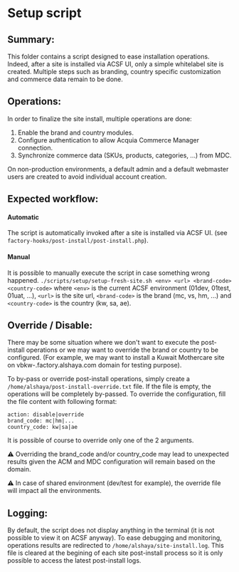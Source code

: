 # Setup script

## Summary:

This folder contains a script designed to ease installation operations. Indeed,
after a site is installed via ACSF UI, only a simple whitelabel site is 
created. Multiple steps such as branding, country specific customization and
commerce data remain to be done.

## Operations:

In order to finalize the site install, multiple operations are done:
1. Enable the brand and country modules.
2. Configure authentication to allow Acquia Commerce Manager connection.
3. Synchronize commerce data (SKUs, products, categories, ...) from MDC.

On non-production environments, a default admin and a default webmaster users
are created to avoid individual account creation.

## Expected workflow:

#### Automatic
The script is automatically invoked after a site is installed via ACSF UI.
(see `factory-hooks/post-install/post-install.php`).

#### Manual
It is possible to manually execute the script in case something wrong happened.
`./scripts/setup/setup-fresh-site.sh <env> <url> <brand-code> <country-code>`
where `<env>` is the current ACSF environment (01dev, 01test, 01uat, ...),
`<url>` is the site url, `<brand-code>` is the brand (mc, vs, hm, ...) and
`<country-code>` is the country (kw, sa, ae).

## Override / Disable:

There may be some situation where we don't want to execute the post-install 
operations or we may want to override the brand or country to be configured.
(For example, we may want to install a Kuwait Mothercare site on 
vbkw-<env>.factory.alshaya.com domain for testing purpose).

To by-pass or override post-install operations, simply create a 
`/home/alshaya/post-install-override.txt` file. If the file is empty, the
operations will be completely by-passed. To override the configuration, fill
the file content with following format:
```
action: disable|override
brand_code: mc|hm|...
country_code: kw|sa|ae
```
It is possible of course to override only one of the 2 arguments.

:warning: Overriding the brand_code and/or country_code may lead to unexpected
results given the ACM and MDC configuration will remain based on the domain.

:warning: In case of shared environment (dev/test for example), the override
file will impact all the environments.

## Logging:

By default, the script does not display anything in the terminal (it is not
possible to view it on ACSF anyway). To ease debugging and monitoring, 
operations results are redirected to `/home/alshaya/site-install.log`. This
file is cleared at the begining of each site post-install process so it is
only possible to access the latest post-install logs.
